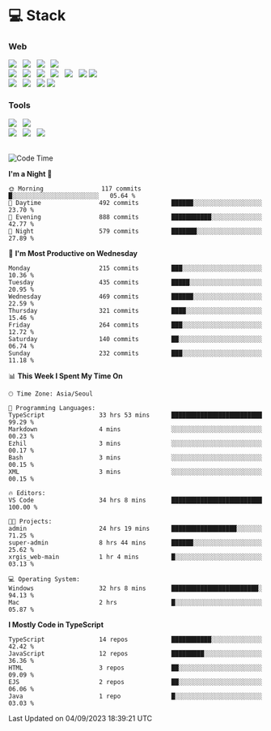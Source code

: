 <h1>💻 Stack</h1>
<div>
 <h3>Web</h3>
 <!-- badge : https://shields.io/ -->
 <!-- icon : https://simpleicons.org/?q=Get -->
 <img src="https://img.shields.io/badge/HTML5-e74c3c?style=flat-square&logo=HTML5&logoColor=white"/> &nbsp 
 <img src="https://img.shields.io/badge/CSS3-0A84FF?style=flat-square&logo=CSS3&logoColor=white"/> &nbsp 
 <img src="https://img.shields.io/badge/JavaScript-FFCD11?style=flat-square&logo=JavaScript&logoColor=white"/> &nbsp 
 <img src="https://img.shields.io/badge/TypeScript-3075C0?style=flat-square&logo=TypeScript&logoColor=white"/>
 <br/>
 <img src="https://img.shields.io/badge/Next-000000?style=flat-square&logo=nextdotjs&logoColor=white"/> &nbsp 
 <img src="https://img.shields.io/badge/React-00BCF6?style=flat-square&logo=React&logoColor=white"/> &nbsp 
 <img src="https://img.shields.io/badge/Redux-764ABC?style=flat-square&logo=Redux&logoColor=white"/> &nbsp
 <img src="https://img.shields.io/badge/Recoil-3578E5?style=flat-square&logo=recoil&logoColor=white"/> &nbsp
 <img src="https://img.shields.io/badge/React-Query-FF4154?style=flat-square&logo=reactquery&logoColor=white"/> &nbsp 
 <img src="https://img.shields.io/badge/styled%2Dcomponents-DB7093?style=flat-square&logo=styled%2Dcomponents&logoColor=white"/>
 <img src="https://img.shields.io/badge/CSS Modules-000000?style=flat-square&logo=CSS Modules&logoColor=white"/> &nbsp 
 <br/>
 <img src="https://img.shields.io/badge/Node-339933?style=flat-square&logo=Node.js&logoColor=white"/> &nbsp 
 <img src="https://img.shields.io/badge/Express-000000?style=flat-square&logo=Express&logoColor=white"/> &nbsp 
 <img src="https://img.shields.io/badge/MongoDB-47A248?style=flat-square&logo=MongoDB&logoColor=white"/>
 <img src="https://img.shields.io/badge/MariaDB-003545?style=flat-square&logo=mariadb&logoColor=white"/>
 
 <h3>Tools</h3>
 <img src="https://img.shields.io/badge/Visual Studio Code-007ACC?style=flat-square&logo=Visual Studio Code&logoColor=white"/> &nbsp 
 <img src="https://img.shields.io/badge/Postman-FF6C37?style=flat-square&logo=Postman&logoColor=white"/> &nbsp
 <br>
 <img src="https://img.shields.io/badge/Adobe Photoshop-31A8FF?style=flat-square&logo=Adobe Photoshop&logoColor=white"/> &nbsp 
 <img src="https://img.shields.io/badge/Adobe Illustrator-FF9A00?style=flat-square&logo=Adobe Illustrator&logoColor=white"/> &nbsp 
 <img src="https://img.shields.io/badge/Figma-F24E1E?style=flat-square&logo=Figma&logoColor=white"/> &nbsp
</div>

<br>

<!--START_SECTION:waka-->
![Code Time](http://img.shields.io/badge/Code%20Time-436%20hrs%2051%20mins-blue)

**I'm a Night 🦉** 

```text
🌞 Morning                117 commits         █░░░░░░░░░░░░░░░░░░░░░░░░   05.64 % 
🌆 Daytime                492 commits         ██████░░░░░░░░░░░░░░░░░░░   23.70 % 
🌃 Evening                888 commits         ███████████░░░░░░░░░░░░░░   42.77 % 
🌙 Night                  579 commits         ███████░░░░░░░░░░░░░░░░░░   27.89 % 
```
📅 **I'm Most Productive on Wednesday** 

```text
Monday                   215 commits         ███░░░░░░░░░░░░░░░░░░░░░░   10.36 % 
Tuesday                  435 commits         █████░░░░░░░░░░░░░░░░░░░░   20.95 % 
Wednesday                469 commits         ██████░░░░░░░░░░░░░░░░░░░   22.59 % 
Thursday                 321 commits         ████░░░░░░░░░░░░░░░░░░░░░   15.46 % 
Friday                   264 commits         ███░░░░░░░░░░░░░░░░░░░░░░   12.72 % 
Saturday                 140 commits         ██░░░░░░░░░░░░░░░░░░░░░░░   06.74 % 
Sunday                   232 commits         ███░░░░░░░░░░░░░░░░░░░░░░   11.18 % 
```


📊 **This Week I Spent My Time On** 

```text
🕑︎ Time Zone: Asia/Seoul

💬 Programming Languages: 
TypeScript               33 hrs 53 mins      █████████████████████████   99.29 % 
Markdown                 4 mins              ░░░░░░░░░░░░░░░░░░░░░░░░░   00.23 % 
Ezhil                    3 mins              ░░░░░░░░░░░░░░░░░░░░░░░░░   00.17 % 
Bash                     3 mins              ░░░░░░░░░░░░░░░░░░░░░░░░░   00.15 % 
XML                      3 mins              ░░░░░░░░░░░░░░░░░░░░░░░░░   00.15 % 

🔥 Editors: 
VS Code                  34 hrs 8 mins       █████████████████████████   100.00 % 

🐱‍💻 Projects: 
admin                    24 hrs 19 mins      ██████████████████░░░░░░░   71.25 % 
super-admin              8 hrs 44 mins       ██████░░░░░░░░░░░░░░░░░░░   25.62 % 
xrgis_web-main           1 hr 4 mins         █░░░░░░░░░░░░░░░░░░░░░░░░   03.13 % 

💻 Operating System: 
Windows                  32 hrs 8 mins       ████████████████████████░   94.13 % 
Mac                      2 hrs               █░░░░░░░░░░░░░░░░░░░░░░░░   05.87 % 
```

**I Mostly Code in TypeScript** 

```text
TypeScript               14 repos            ███████████░░░░░░░░░░░░░░   42.42 % 
JavaScript               12 repos            █████████░░░░░░░░░░░░░░░░   36.36 % 
HTML                     3 repos             ██░░░░░░░░░░░░░░░░░░░░░░░   09.09 % 
EJS                      2 repos             ██░░░░░░░░░░░░░░░░░░░░░░░   06.06 % 
Java                     1 repo              █░░░░░░░░░░░░░░░░░░░░░░░░   03.03 % 
```




 Last Updated on 04/09/2023 18:39:21 UTC
<!--END_SECTION:waka-->
